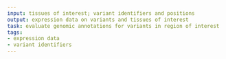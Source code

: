 ```yaml
---
input: tissues of interest; variant identifiers and positions
output: expression data on variants and tissues of interest
task: evaluate genomic annotations for variants in region of interest
tags:
- expression data
- variant identifiers
---
```

